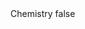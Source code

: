 <?xml version="1.0" encoding="UTF-8"?>
<CustomMetadata xmlns="http://soap.sforce.com/2006/04/metadata">
    <label>Chemistry</label>
    <protected>false</protected>
</CustomMetadata>
